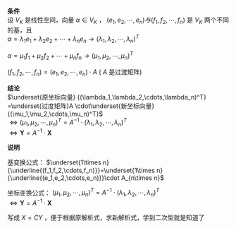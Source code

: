 **条件**  
设 $V_K$ 是线性空间，向量 $\alpha\in V_K$ ， $(e_1,e_2,\cdots,e_n)  
与(f_1,f_2,\cdots,f_n)$ 是 $V_K$ 两个不同的基，且  
 $\alpha=\lambda_1e_1+\lambda_2e_2+\cdots+  
\lambda_ne_n\longrightarrow(\lambda_1,  
\lambda_2,\cdots,\lambda_n)^T$  
  
 $\alpha=\mu_1f_1+\mu_2f_2+\cdots+  
\mu_nf_n\longrightarrow(\mu_1,  
\mu_2,\cdots,\mu_n)^T$  
  
 $(f_1,f_2,\cdots,f_n)=(e_1,e_2,\cdots,e_n)\cdot A$  ( $A$ 是过渡矩阵)  
  
**结论**  
 $\underset{原坐标向量}  
{(\lambda_1,\lambda_2,\cdots,\lambda_n)^T}  
=\underset{过度矩阵}A  
\cdot\underset{新坐标向量}  
{(\mu_1,\mu_2,\cdots,\mu_n)^T}$  
 $\Leftrightarrow(\mu_1,\mu_2,\cdots,\mu_n)^T=A^{-1}\cdot(\lambda_1,\lambda_2,\cdots,\lambda_n)^T$  
 $\Leftrightarrow\mathbf{Y}=A^{-1}\cdot\mathbf{X}$  
  
**说明**  
  
基变换公式： $\underset{1\times n}{\underline{(f_1,f_2,\cdots,f_n)}}=\underset{1\times n}{\underline{(e_1,e_2,\cdots,e_n)}}\cdot A_{n\times n}$  
  
坐标变换公式： $(\mu_1,\mu_2,\cdots,\mu_n)^T=A^{-1}\cdot(\lambda_1,\lambda_2,\cdots,\lambda_n)^T$  
 $\Leftrightarrow\mathbf{Y}=A^{-1}\cdot\mathbf{X}$  
  
写成 $X=CY$ ，便于根据原解析式，求新解析式，学到二次型就是知道了  
